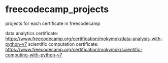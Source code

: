 # freecodecamp_projects
projects for each certificate in freecodecamp

data analytics certificate: https://www.freecodecamp.org/certification/mokymok/data-analysis-with-python-v7
scientific computation certificate: https://www.freecodecamp.org/certification/mokymok/scientific-computing-with-python-v7
